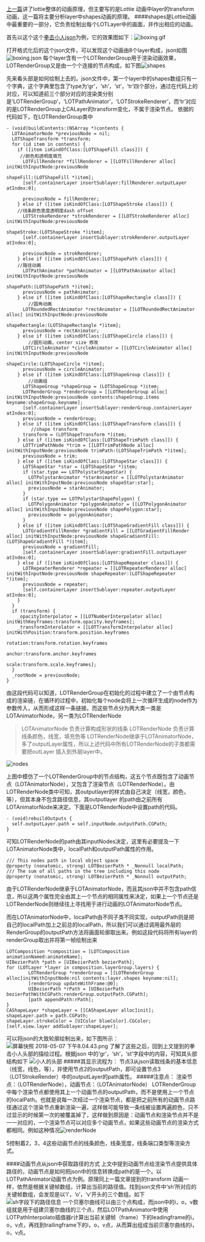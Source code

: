 [上一篇](https://www.jianshu.com/p/182562927548)讲了lottie整体的动画原理，但主要写的是Lottie 动画中layer的transform动画，这一篇将主要分析layer中shapes动画的原理。
####shapes是Lottie动画中最重要的一部分，它负责绘制出每个LOTLayer中的画面，并作出相应的动画。

首先以这个这个[拳击小人json](https://www.lottiefiles.com/download/1762)为例，它的效果图如下：![boxing.gif](https://upload-images.jianshu.io/upload_images/2148470-fa61cacd4f4cdc24.gif?imageMogr2/auto-orient/strip)

打开格式化后的这个json文件，可以发现这个动画由8个layer构成，json如图
![boxing.json](https://upload-images.jianshu.io/upload_images/2148470-b4f771512ff1a83c.png?imageMogr2/auto-orient/strip%7CimageView2/2/w/1240)
每个layer含有一个LOTRenderGroup用于渲染动画效果，LOTRenderGroup又是由一个个连接的节点构成，如下图![shapes](https://upload-images.jianshu.io/upload_images/2148470-4977d30148000d3a.png?imageMogr2/auto-orient/strip%7CimageView2/2/w/1240)

先来看头部是如何绘制上去的。json文件中，第一个layer中的shapes数组只有一个字典，这个字典里包含了type为‘gr’，‘sh’，‘st’，‘tr’四个部分，通过在代码上的对应，可以知道前三个部分对应的渲染类分别是‘LOTRenderGroup’，‘LOTPathAnimator’，‘LOTStrokeRenderer’，而‘tr’对应的是LOTRenderGroup上CALayer的transform变化，不属于渲染节点。
依据的代码如下，在LOTRenderGroup类中
```
- (void)buildContents:(NSArray *)contents {
  LOTAnimatorNode *previousNode = nil;
  LOTShapeTransform *transform;
  for (id item in contents) {
    if ([item isKindOfClass:[LOTShapeFill class]]) {
     //颜色和透明度填充
      LOTFillRenderer *fillRenderer = [[LOTFillRenderer alloc] initWithInputNode:previousNode
                                                                       shapeFill:(LOTShapeFill *)item];
      [self.containerLayer insertSublayer:fillRenderer.outputLayer atIndex:0];
        
      previousNode = fillRenderer;
    } else if ([item isKindOfClass:[LOTShapeStroke class]]) {
    //线条颜色宽度透明度dash offset
      LOTStrokeRenderer *strokRenderer = [[LOTStrokeRenderer alloc] initWithInputNode:previousNode
                                                                          shapeStroke:(LOTShapeStroke *)item];
      [self.containerLayer insertSublayer:strokRenderer.outputLayer atIndex:0];
       
      previousNode = strokRenderer;
    } else if ([item isKindOfClass:[LOTShapePath class]]) {
    //路径动画
      LOTPathAnimator *pathAnimator = [[LOTPathAnimator alloc] initWithInputNode:previousNode
                                                                       shapePath:(LOTShapePath *)item];
      previousNode = pathAnimator;
    } else if ([item isKindOfClass:[LOTShapeRectangle class]]) {
        //圆角动画
      LOTRoundedRectAnimator *rectAnimator = [[LOTRoundedRectAnimator alloc] initWithInputNode:previousNode
                                                                                shapeRectangle:(LOTShapeRectangle *)item];
      previousNode = rectAnimator;
    } else if ([item isKindOfClass:[LOTShapeCircle class]]) {
        //圆形动画，center size 修改
      LOTCircleAnimator *circleAnimator = [[LOTCircleAnimator alloc] initWithInputNode:previousNode
                                                                           shapeCircle:(LOTShapeCircle *)item];
      previousNode = circleAnimator;
    } else if ([item isKindOfClass:[LOTShapeGroup class]]) {
        //动画组
      LOTShapeGroup *shapeGroup = (LOTShapeGroup *)item;
      LOTRenderGroup *renderGroup = [[LOTRenderGroup alloc] initWithInputNode:previousNode contents:shapeGroup.items keyname:shapeGroup.keyname];
      [self.containerLayer insertSublayer:renderGroup.containerLayer atIndex:0];
      previousNode = renderGroup;
    } else if ([item isKindOfClass:[LOTShapeTransform class]]) {
         //shape transform
      transform = (LOTShapeTransform *)item;
    } else if ([item isKindOfClass:[LOTShapeTrimPath class]]) {
      LOTTrimPathNode *trim = [[LOTTrimPathNode alloc] initWithInputNode:previousNode trimPath:(LOTShapeTrimPath *)item];
      previousNode = trim;
    } else if ([item isKindOfClass:[LOTShapeStar class]]) {
      LOTShapeStar *star = (LOTShapeStar *)item;
      if (star.type == LOTPolystarShapeStar) {
        LOTPolystarAnimator *starAnimator = [[LOTPolystarAnimator alloc] initWithInputNode:previousNode shapeStar:star];
        previousNode = starAnimator;
      }
      if (star.type == LOTPolystarShapePolygon) {
        LOTPolygonAnimator *polygonAnimator = [[LOTPolygonAnimator alloc] initWithInputNode:previousNode shapePolygon:star];
        previousNode = polygonAnimator;
      }
    } else if ([item isKindOfClass:[LOTShapeGradientFill class]]) {
      LOTGradientFillRender *gradientFill = [[LOTGradientFillRender alloc] initWithInputNode:previousNode shapeGradientFill:(LOTShapeGradientFill *)item];
      previousNode = gradientFill;
      [self.containerLayer insertSublayer:gradientFill.outputLayer atIndex:0];
    } else if ([item isKindOfClass:[LOTShapeRepeater class]]) {
      LOTRepeaterRenderer *repeater = [[LOTRepeaterRenderer alloc] initWithInputNode:previousNode shapeRepeater:(LOTShapeRepeater *)item];
      previousNode = repeater;
      [self.containerLayer insertSublayer:repeater.outputLayer atIndex:0];
    }
  }
  if (transform) {
    _opacityInterpolator = [[LOTNumberInterpolator alloc] initWithKeyframes:transform.opacity.keyframes];
    _transformInterolator = [[LOTTransformInterpolator alloc] initWithPosition:transform.position.keyframes
                                                                      rotation:transform.rotation.keyframes
                                                                        anchor:transform.anchor.keyframes
                                                                         scale:transform.scale.keyframes];
  }
  _rootNode = previousNode;
}
```
由这段代码可以知道，LOTRenderGroup在初始化的过程中建立了一个由节点构成的渲染链，在循环的过程中，初始化每个node会将上一次循环生成的node作为参数传入，从而形成这样一条链接。而这些节点分为两大类一类是 LOTAnimatorNode，另一类为LOTRenderNode
> LOTAnimatorNode 负责计算构成形状的线条
LOTRenderNode   负责计算线条颜色，线宽，填充色等
LOTRenderNode继承于LOTAnimatorNode，多了outputLayer属性，所以上述代码中所有LOTRenderNode的子类都需要把outLayer 插入到外层layer中。

![nodes](https://upload-images.jianshu.io/upload_images/2148470-4bc260a9f069b4fe.png?imageMogr2/auto-orient/strip%7CimageView2/2/w/1240)

上图中模仿了一个LOTRenderGroup中的节点结构，这五个节点既包含了动画节点（LOTAnimatorNode），又包含了渲染节点（LOTRenderNode）。由LOTRenderNode类中可知，其outputlayer的样式由自己决定（线宽，颜色，等），但其本身不包含路径信息，其outputlayer 的path由之前所有LOTAnimatorNode来决定。下面是LOTRenderNode中设置path的代码。
```
- (void)rebuildOutputs {
  self.outputLayer.path = self.inputNode.outputPath.CGPath;
}
```
可知LOTRenderNode的path由其inputNodes决定，这里有必要提及一下LOTAnimatorNode类中，localPath和outputPath属性的作用。
```
/// This nodes path in local object space
@property (nonatomic, strong) LOTBezierPath * _Nonnull localPath;
/// The sum of all paths in the tree including this node
@property (nonatomic, strong) LOTBezierPath * _Nonnull outputPath;
```
由于LOTRenderNode继承于LOTAnimatorNode，而且其json中并不包含path信息，所以这两个属性完全由其上一个节点的相同属性来决定，如果上一个节点还是LOTRenderNode则继续往上寻找用于进行动画的LOTAnimatorNode节点。

而在LOTAnimatorNode中，localPath由不同子类不同实现，outputPath则是把自己的localPath加上之前总的localPath，所以我们可以通过调用最外层的RenderGroup的outputPath方法将画面轮廓取出来。例如这段代码将所有layer的renderGroup取出并将第一帧绘制出来
```
LOTComposition *composition = [LOTComposition animationNamed:animateName];
UIBezierPath *path = [UIBezierPath bezierPath];
for (LOTLayer *layer in composition.layerGroup.layers) {
        LOTRenderGroup *renderGroup = [[LOTRenderGroup alloc]initWithInputNode:nil contents:layer.shapes keyname:nil];
        [renderGroup updateWithFrame:@0];
        UIBezierPath *rPath = [UIBezierPath bezierPathWithCGPath:renderGroup.outputPath.CGPath];
        [path appendPath:rPath];
}
CAShapeLayer *shapeLayer = [[CAShapeLayer alloc]init];
shapeLayer.path = path.CGPath;
shapeLayer.strokeColor = [UIColor blueColor].CGColor;
[self.view.layer addSublayer:shapeLayer];
```
可以将json的大致轮廓绘制出来，如下图所示：
![屏幕快照 2018-05-07 下午8.04.43.png](https://upload-images.jianshu.io/upload_images/2148470-2c94f13b24a2e188.png?imageMogr2/auto-orient/strip%7CimageView2/2/w/1240)
了解了这些之后，回到上文提到的拳击小人头部的描绘过程。根据json 中的‘gr’，‘sh’，‘st’字段中的内容，可知其头部结构如下
![小人的头部](https://upload-images.jianshu.io/upload_images/2148470-99e048ff9a0f3f9c.png?imageMogr2/auto-orient/strip%7CimageView2/2/w/1240)
#####其显示流程为：
节点3从json读取线条的基本信息（线宽，线色，等），并使用节点2的outputPath，即可设置节点3（LOTStrokeRender）中的outputLayer的path属性。
#####注意点：
渲染节点：（LOTRenderNode），动画节点：（LOTAnimatorNode）
LOTRenderGroup中每个渲染节点都使用其上一个动画节点的outputPath，而不是使用上一个节点的localPath。也就是说每一次经过一个渲染节点，都是把之前所有的动画节点路径通过这个渲染节点重新渲染一遍，这样做可能导致一条线被设置两遍颜色，只不过显示的时候第一次的被覆盖掉了，这样做到原因是：动画节点和渲染节点并不是一一对应的，一个渲染节点可以对应多个动画节点，如果这些动画节点的渲染方式都相同。例如这种情况![renderNode](https://upload-images.jianshu.io/upload_images/2148470-381c5644d51ed0e1.png?imageMogr2/auto-orient/strip%7CimageView2/2/w/1240)


5控制着2，3，4这些动画节点的线条颜色，线条宽度，线条端口类型等渲染方式。

####动画节点从json中获取路径的方式
上文中提到动画节点给渲染节点提供具体路径的，动画节点是如何把json中的信息转换成path的是一个。以LOTPathAnimator动画节点为例。原理同上一篇文章提到的transform 动画一样，依然是根据关键帧数组，计算出当前的路径值。找到json文件中‘sh’所对应的关键帧数组，会发现是以‘i’，‘o’，‘v’开头的三个数组。如下![sh字段下的路径信息](https://upload-images.jianshu.io/upload_images/2148470-eb6cfc37b86b5349.png?imageMogr2/auto-orient/strip%7CimageView2/2/w/1240)
一个贝塞尔曲线可以由三个点构成，而json中的i，o，v数组就是用于组建贝塞尔曲线的三个点，然后LOTPathAnimator中使用LOTPathInterpolato插值器r计算出当前关键帧（frame）下的leadingframe的i，o，v点，再找到trailingframe下的i，o，v点，从而算出组成当前贝塞尔曲线的i，o，v点。

